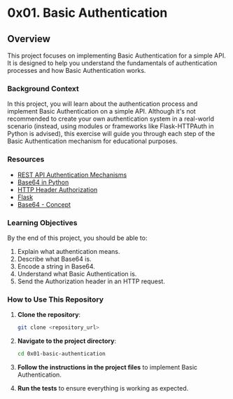 # 0x01. Basic Authentication

## Overview

This project focuses on implementing Basic Authentication for a simple API. It is designed to help you understand the fundamentals of authentication processes and how Basic Authentication works. 


### Background Context

In this project, you will learn about the authentication process and implement Basic Authentication on a simple API. Although it's not recommended to create your own authentication system in a real-world scenario (instead, using modules or frameworks like Flask-HTTPAuth in Python is advised), this exercise will guide you through each step of the Basic Authentication mechanism for educational purposes.

### Resources

- [REST API Authentication Mechanisms](https://www.youtube.com/watch?v=501dpx2IjGY)
- [Base64 in Python](https://docs.python.org/3.7/library/base64.html)
- [HTTP Header Authorization](https://developer.mozilla.org/en-US/docs/Web/HTTP/Headers/Authorization)
- [Flask](https://palletsprojects.com/projects/flask/)
- [Base64 - Concept](https://en.wikipedia.org/wiki/Base64)

### Learning Objectives

By the end of this project, you should be able to:

1. Explain what authentication means.
2. Describe what Base64 is.
3. Encode a string in Base64.
4. Understand what Basic Authentication is.
5. Send the Authorization header in an HTTP request.

### How to Use This Repository

1. **Clone the repository**: 
    ```bash
    git clone <repository_url>
    ```
2. **Navigate to the project directory**: 
    ```bash
    cd 0x01-basic-authentication
    ```
3. **Follow the instructions in the project files** to implement Basic Authentication.

4. **Run the tests** to ensure everything is working as expected.
